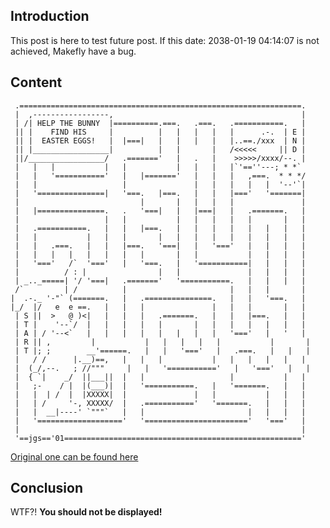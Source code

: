 ## Introduction

This post is here to test future post. If this date: 2038-01-19 04:14:07 is not achieved, Makefly have a bug.

## Content

     .===============================================================.
     |  ,-----------------,                                          |
     | /| HELP THE BUNNY  |==========.===.   .===.   .===========.   |
     || |    FIND HIS     |          |   |   |   |   |      .-.  | E |
     || |  EASTER EGGS!   |  |===|   |   |   |   |   |..==./xxx  | N |
     || |_________________|          |   |       |   /<<<<<     || D |
     ||/_________________/   .======='   |   .   |    >>>>>/xxxx/--. |
     |   |   |           |   |           |   |   |   |`'==''---; * *` 
     |   |   '==========='   |   |======='   |   |   |   ,===.  * * */
     |   |                   |               |   |   |   |   |  '--'`|
     |   '===============|   '===.   |===.   |   |   |==='   '=======|
     |                           |       |   |   |   |               |
     |   |===============.   .   '===|   |   |===|   |   .=======.   |
     |                   |   |           |   |   |   |   |       |   |
     |   .===========.   |   |   |===.   |   |   |   |   |   |   |   |
     |   |           |   |   |       |   |   |   |   |   |   |   |   |
     |   |   .===.   |   |   |===.   '===|   |   '==='   |   |   |   |
     |   |   |   |   |   |   |   |       |   |           |   |   |   |
     |   '==='   /`  '==='   |   '===.   |   '===========|   |   |   |
     |          / : |                |   |               |   |   |   |
     | _.._=====| '/ '===|   .======='   '===========.   |   |   |   |
     /`         | /          |                       |   |   |       |
    |  .-._ '-"` (=======.   |   .===============.   |   |   '===.   |
    |_/  |/   e  e ==.   |   |   |               |   |   |       |   |
     | S ||  >   @ )<|   |   |   |   .=======.   |   |   |===.   |   |
     | T |    '--`/  |   |   |   |   |       |   |   |   |   |   |   |
     | A | / '--<`   |   |   |   |   |   |   |   |   '==='   |   '   |
     | R || ,         |           |   |   |   |   |           |       |
     | T |; ;        __'======.   |   |   '==='   |   .===.   |   |   |
     |   / /      |.__)==,   |   |   |           |   |   |   |   |   |
     |  (_/,--.   ; //"""     |   |   '==========='   |   '==='   |   |
     |  { `|    _/  ||___||  |   |                   |           |   |
     |   ;-    / |  |(___)|  |   '===========.   |   '=======.   |   |
     |   |  | /  |  |XXXXX|  |               |   |           |   |   |
     |   | /     '-, XXXXX/  |   .==========='   '=======.   |   |   |
     |   |  __|----' `"""`   |   |                       |   |   |   |
     |   '==================='   '======================='   '==='   |
     |                                                               |
     '==jgs=='01====================================================='

[Original one can be found here](http://www.geocities.com/spunk1111/easter.htm)

## Conclusion

WTF?! **You should not be displayed!**


